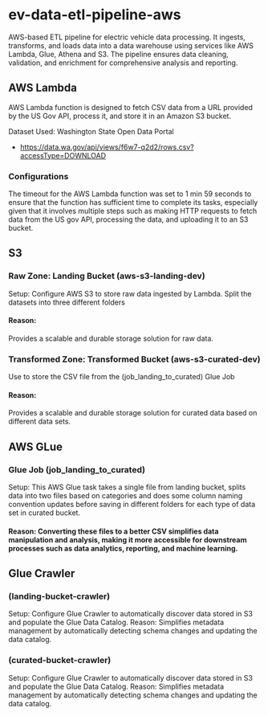 # ev-data-etl-pipeline-aws
AWS-based ETL pipeline for electric vehicle data processing. It ingests, transforms, and loads data into a data warehouse using services like AWS Lambda, Glue, Athena and S3. The pipeline ensures data cleaning, validation, and enrichment for comprehensive analysis and reporting.

## AWS Lambda
 AWS Lambda function is designed to fetch CSV data from a URL provided by the US Gov API, process it, and store it in an Amazon S3 bucket.

Dataset Used:
Washington State Open Data Portal

- https://data.wa.gov/api/views/f6w7-q2d2/rows.csv?accessType=DOWNLOAD

### Configurations 
The timeout for the AWS Lambda function was set to 1 min 59 seconds to ensure that the function has sufficient time to complete its tasks, especially given that it involves multiple steps such as making HTTP requests to fetch data from the US gov API, processing the data, and uploading it to an S3 bucket.

## S3
### Raw Zone: Landing Bucket (aws-s3-landing-dev)
Setup: Configure AWS S3 to store raw data ingested by Lambda. Split the datasets into three different folders
#### Reason: 
Provides a scalable and durable storage solution for raw data.

 ### Transformed Zone: Transformed Bucket (aws-s3-curated-dev)
 Use to store the CSV file from the (job_landing_to_curated) Glue Job
#### Reason: 
Provides a scalable and durable storage solution for curated data based on different data sets.

 ## AWS GLue
### Glue Job (job_landing_to_curated)
Setup: This AWS Glue task takes a single file from landing bucket, splits data into two files based on categories and does some column naming convention updates before saving in different folders for each type of data set in curated bucket.  


#### Reason: Converting these files to a better CSV simplifies data manipulation and analysis, making it more accessible for downstream processes such as data analytics, reporting, and machine learning.


## Glue Crawler 
### (landing-bucket-crawler)
Setup: Configure Glue Crawler to automatically discover data stored in S3 and populate the Glue Data Catalog.
Reason: Simplifies metadata management by automatically detecting schema changes and updating the data catalog.


### (curated-bucket-crawler)
Setup: Configure Glue Crawler to automatically discover data stored in S3 and populate the Glue Data Catalog.
Reason: Simplifies metadata management by automatically detecting schema changes and updating the data catalog.
